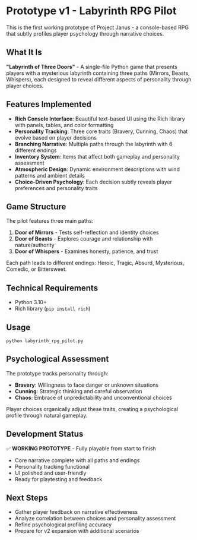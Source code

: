 # Prototype v1 - Labyrinth RPG Pilot

This is the first working prototype of Project Janus - a console-based RPG that subtly profiles player psychology through narrative choices.

## What It Is
**"Labyrinth of Three Doors"** - A single-file Python game that presents players with a mysterious labyrinth containing three paths (Mirrors, Beasts, Whispers), each designed to reveal different aspects of personality through player choices.

## Features Implemented
- **Rich Console Interface**: Beautiful text-based UI using the Rich library with panels, tables, and color formatting
- **Personality Tracking**: Three core traits (Bravery, Cunning, Chaos) that evolve based on player decisions
- **Branching Narrative**: Multiple paths through the labyrinth with 6 different endings
- **Inventory System**: Items that affect both gameplay and personality assessment
- **Atmospheric Design**: Dynamic environment descriptions with wind patterns and ambient details
- **Choice-Driven Psychology**: Each decision subtly reveals player preferences and personality traits

## Game Structure
The pilot features three main paths:
1. **Door of Mirrors** - Tests self-reflection and identity choices
2. **Door of Beasts** - Explores courage and relationship with nature/authority
3. **Door of Whispers** - Examines honesty, patience, and trust

Each path leads to different endings: Heroic, Tragic, Absurd, Mysterious, Comedic, or Bittersweet.

## Technical Requirements
- Python 3.10+
- Rich library (`pip install rich`)

## Usage
```
python labyrinth_rpg_pilot.py
```

## Psychological Assessment
The prototype tracks personality through:
- **Bravery**: Willingness to face danger or unknown situations
- **Cunning**: Strategic thinking and careful observation
- **Chaos**: Embrace of unpredictability and unconventional choices

Player choices organically adjust these traits, creating a psychological profile through natural gameplay.

## Development Status
✅ **WORKING PROTOTYPE** - Fully playable from start to finish
- Core narrative complete with all paths and endings
- Personality tracking functional
- UI polished and user-friendly
- Ready for playtesting and feedback

## Next Steps
- Gather player feedback on narrative effectiveness
- Analyze correlation between choices and personality assessment
- Refine psychological profiling accuracy
- Prepare for v2 expansion with additional scenarios
